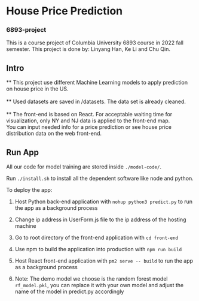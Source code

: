 # House Price Prediction
### 6893-project

This is a course project of Columbia University 6893 course in 2022 fall semester. This project is done by: Linyang Han, Ke Li and Chu Qin.
<br>

## Intro
** This project use different Machine Learning models to apply prediction on house price in the US. 
<br>
<br>
** Used datasets are saved in /datasets. The data set is already cleaned.
<br>
<br>
** The front-end is based on React. For acceptable waiting time for visualization, only NY and NJ data is applied to the front-end map.<br>
You can input needed info for a price prediction or see house price distribution data on the web front-end.
<br>

## Run App
All our code for model training are stored inside `./model-code/`.

Run `./install.sh` to install all the dependent software like node and python.

To deploy the app:

1. Host Python back-end application with `nohup python3 predict.py` to run the app as a background process

2. Change ip address in UserForm.js file to the ip address of the hosting machine

3. Go to root directory of the front-end application with `cd front-end` 

4. Use npm to build the application into production with `npm run build`

5. Host React front-end application with `pm2 serve -- build` to run the app as a background process

6. Note: The demo model we choose is the random forest model `rf_model.pkl`, you can replace it with your own model and adjust the name of the model in predict.py accordingly

